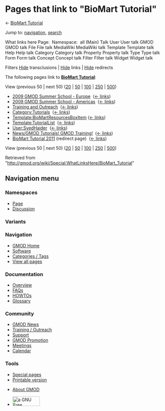 <div id="mw-page-base" class="noprint">

</div>

<div id="mw-head-base" class="noprint">

</div>

<div id="content" class="mw-body" role="main">

<span id="top"></span>

<div id="mw-js-message" style="display:none;">

</div>



# <span dir="auto">Pages that link to "BioMart Tutorial"</span>

<div id="bodyContent">

<div id="contentSub">

← [BioMart Tutorial](/wiki/BioMart_Tutorial "BioMart Tutorial")

</div>

<div id="jump-to-nav" class="mw-jump">

Jump to: [navigation](#mw-navigation), [search](#p-search)

</div>

<div id="mw-content-text">

What links here Page:  Namespace:  all (Main) Talk User User talk GMOD
GMOD talk File File talk MediaWiki MediaWiki talk Template Template talk
Help Help talk Category Category talk Property Property talk Type Type
talk Form Form talk Concept Concept talk Filter Filter talk Widget
Widget talk

Filters
[Hide](/mediawiki/index.php?title=Special:WhatLinksHere/BioMart_Tutorial&hidetrans=1 "Special:WhatLinksHere/BioMart Tutorial")
transclusions \|
[Hide](/mediawiki/index.php?title=Special:WhatLinksHere/BioMart_Tutorial&hidelinks=1 "Special:WhatLinksHere/BioMart Tutorial")
links \|
[Hide](/mediawiki/index.php?title=Special:WhatLinksHere/BioMart_Tutorial&hideredirs=1 "Special:WhatLinksHere/BioMart Tutorial")
redirects

The following pages link to **[BioMart
Tutorial](/wiki/BioMart_Tutorial "BioMart Tutorial")**:

View (previous 50 \| next 50)
([20](/mediawiki/index.php?title=Special:WhatLinksHere/BioMart_Tutorial&limit=20 "Special:WhatLinksHere/BioMart Tutorial")
\|
[50](/mediawiki/index.php?title=Special:WhatLinksHere/BioMart_Tutorial&limit=50 "Special:WhatLinksHere/BioMart Tutorial")
\|
[100](/mediawiki/index.php?title=Special:WhatLinksHere/BioMart_Tutorial&limit=100 "Special:WhatLinksHere/BioMart Tutorial")
\|
[250](/mediawiki/index.php?title=Special:WhatLinksHere/BioMart_Tutorial&limit=250 "Special:WhatLinksHere/BioMart Tutorial")
\|
[500](/mediawiki/index.php?title=Special:WhatLinksHere/BioMart_Tutorial&limit=500 "Special:WhatLinksHere/BioMart Tutorial"))

- [2009 GMOD Summer School -
  Europe](/wiki/2009_GMOD_Summer_School_-_Europe "2009 GMOD Summer School - Europe")
  ‎ <span class="mw-whatlinkshere-tools">([←
  links](/mediawiki/index.php?title=Special:WhatLinksHere&target=2009+GMOD+Summer+School+-+Europe "Special:WhatLinksHere"))</span>
- [2009 GMOD Summer School -
  Americas](/wiki/2009_GMOD_Summer_School_-_Americas "2009 GMOD Summer School - Americas")
  ‎ <span class="mw-whatlinkshere-tools">([←
  links](/mediawiki/index.php?title=Special:WhatLinksHere&target=2009+GMOD+Summer+School+-+Americas "Special:WhatLinksHere"))</span>
- [Training and
  Outreach](/wiki/Training_and_Outreach "Training and Outreach") ‎
  <span class="mw-whatlinkshere-tools">([←
  links](/mediawiki/index.php?title=Special:WhatLinksHere&target=Training+and+Outreach "Special:WhatLinksHere"))</span>
- [Category:Tutorials](/wiki/Category:Tutorials "Category:Tutorials") ‎
  <span class="mw-whatlinkshere-tools">([←
  links](/mediawiki/index.php?title=Special:WhatLinksHere&target=Category%3ATutorials "Special:WhatLinksHere"))</span>
- [Template:BioMartResourcesBoxItem](/wiki/Template:BioMartResourcesBoxItem "Template:BioMartResourcesBoxItem")
  ‎ <span class="mw-whatlinkshere-tools">([←
  links](/mediawiki/index.php?title=Special:WhatLinksHere&target=Template%3ABioMartResourcesBoxItem "Special:WhatLinksHere"))</span>
- [Template:TutorialList](/wiki/Template:TutorialList "Template:TutorialList")
  ‎ <span class="mw-whatlinkshere-tools">([←
  links](/mediawiki/index.php?title=Special:WhatLinksHere&target=Template%3ATutorialList "Special:WhatLinksHere"))</span>
- [User:SyedHaider](/wiki/User:SyedHaider "User:SyedHaider") ‎
  <span class="mw-whatlinkshere-tools">([←
  links](/mediawiki/index.php?title=Special:WhatLinksHere&target=User%3ASyedHaider "Special:WhatLinksHere"))</span>
- [News/GMOD Tutorials! GMOD
  Training!](/wiki/News/GMOD_Tutorials!_GMOD_Training! "News/GMOD Tutorials! GMOD Training!")
  ‎ <span class="mw-whatlinkshere-tools">([←
  links](/mediawiki/index.php?title=Special:WhatLinksHere&target=News%2FGMOD+Tutorials%21+GMOD+Training%21 "Special:WhatLinksHere"))</span>
- [BioMart Tutorial
  2011](/mediawiki/index.php?title=BioMart_Tutorial_2011&redirect=no "BioMart Tutorial 2011")
  (redirect page) ‎ <span class="mw-whatlinkshere-tools">([←
  links](/mediawiki/index.php?title=Special:WhatLinksHere&target=BioMart+Tutorial+2011 "Special:WhatLinksHere"))</span>

View (previous 50 \| next 50)
([20](/mediawiki/index.php?title=Special:WhatLinksHere/BioMart_Tutorial&limit=20 "Special:WhatLinksHere/BioMart Tutorial")
\|
[50](/mediawiki/index.php?title=Special:WhatLinksHere/BioMart_Tutorial&limit=50 "Special:WhatLinksHere/BioMart Tutorial")
\|
[100](/mediawiki/index.php?title=Special:WhatLinksHere/BioMart_Tutorial&limit=100 "Special:WhatLinksHere/BioMart Tutorial")
\|
[250](/mediawiki/index.php?title=Special:WhatLinksHere/BioMart_Tutorial&limit=250 "Special:WhatLinksHere/BioMart Tutorial")
\|
[500](/mediawiki/index.php?title=Special:WhatLinksHere/BioMart_Tutorial&limit=500 "Special:WhatLinksHere/BioMart Tutorial"))

</div>

<div class="printfooter">

Retrieved from
"<http://gmod.org/wiki/Special:WhatLinksHere/BioMart_Tutorial>"

</div>

<div id="catlinks" class="catlinks catlinks-allhidden">

</div>

<div class="visualClear">

</div>

</div>

</div>

<div id="mw-navigation">

## Navigation menu

<div id="mw-head">



<div id="left-navigation">

<div id="p-namespaces" class="vectorTabs" role="navigation"
aria-labelledby="p-namespaces-label">

### Namespaces

- <span id="ca-nstab-main"><a href="/wiki/BioMart_Tutorial" accesskey="c"
  title="View the content page [c]">Page</a></span>
- <span id="ca-talk"><a
  href="/mediawiki/index.php?title=Talk:BioMart_Tutorial&amp;action=edit&amp;redlink=1"
  accesskey="t"
  title="Discussion about the content page [t]">Discussion</a></span>

</div>

<div id="p-variants" class="vectorMenu emptyPortlet" role="navigation"
aria-labelledby="p-variants-label">

### 

### Variants[](#)

<div class="menu">

</div>

</div>

</div>

<div id="right-navigation">





</div>



</div>

</div>

</div>

<div id="mw-panel">

<div id="p-logo" role="banner">

<a href="/wiki/Main_Page"
style="background-image: url(http://gmod.org/images/GMOD-cogs.png);"
title="Visit the main page"></a>

</div>

<div id="p-Navigation" class="portal" role="navigation"
aria-labelledby="p-Navigation-label">

### Navigation

<div class="body">

- <span id="n-GMOD-Home">[GMOD Home](/wiki/Main_Page)</span>
- <span id="n-Software">[Software](/wiki/GMOD_Components)</span>
- <span id="n-Categories-.2F-Tags">[Categories /
  Tags](/wiki/Categories)</span>
- <span id="n-View-all-pages">[View all
  pages](/wiki/Special:AllPages)</span>

</div>

</div>

<div id="p-Documentation" class="portal" role="navigation"
aria-labelledby="p-Documentation-label">

### Documentation

<div class="body">

- <span id="n-Overview">[Overview](/wiki/Overview)</span>
- <span id="n-FAQs">[FAQs](/wiki/Category:FAQ)</span>
- <span id="n-HOWTOs">[HOWTOs](/wiki/Category:HOWTO)</span>
- <span id="n-Glossary">[Glossary](/wiki/Glossary)</span>

</div>

</div>

<div id="p-Community" class="portal" role="navigation"
aria-labelledby="p-Community-label">

### Community

<div class="body">

- <span id="n-GMOD-News">[GMOD News](/wiki/GMOD_News)</span>
- <span id="n-Training-.2F-Outreach">[Training /
  Outreach](/wiki/Training_and_Outreach)</span>
- <span id="n-Support">[Support](/wiki/Support)</span>
- <span id="n-GMOD-Promotion">[GMOD
  Promotion](/wiki/GMOD_Promotion)</span>
- <span id="n-Meetings">[Meetings](/wiki/Meetings)</span>
- <span id="n-Calendar">[Calendar](/wiki/Calendar)</span>

</div>

</div>

<div id="p-tb" class="portal" role="navigation"
aria-labelledby="p-tb-label">

### Tools

<div class="body">

- <span id="t-specialpages"><a href="/wiki/Special:SpecialPages" accesskey="q"
  title="A list of all special pages [q]">Special pages</a></span>
- <span id="t-print"><a
  href="/mediawiki/index.php?title=Special:WhatLinksHere/BioMart_Tutorial&amp;printable=yes"
  rel="alternate" accesskey="p"
  title="Printable version of this page [p]">Printable version</a></span>

</div>

</div>

</div>

</div>

<div id="footer" role="contentinfo">

- <span id="footer-places-about">[About
  GMOD](/wiki/GMOD:About "GMOD:About")</span>

<!-- -->

- <span id="footer-copyrightico">[<img src="http://www.gnu.org/graphics/gfdl-logo-small.png" width="88"
  height="31" alt="a GNU Free Documentation License" />](http://www.gnu.org/licenses/fdl-1.3.html)</span>


<div style="clear:both">

</div>

</div>

